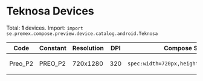 # Teknosa Devices

Total: **1** devices. Import: `import se.premex.compose.preview.device.catalog.android.Teknosa`

| Code | Constant | Resolution | DPI | Compose Spec | Preview Usage |
|------|----------|------------|-----|-------------|---------------|
| Preo_P2 | PREO_P2 | 720x1280 | 320 | `spec:width=720px,height=1280px,dpi=320` | `@Preview(device = Teknosa.PREO_P2)` |

<!-- Generated automatically. Do not edit manually. -->
